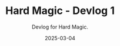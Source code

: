 ---
title: Hard Magic - Devlog 1
subtitle: Devlog for Hard Magic.
date: 2025-03-04
time: 09:38
type: news
thumbnail: images/character-mobile.png
other_link: https://www.youtube.com/watch?v=n4uOAqYYgKs
content: |
  Devlog 1 for Hard Magic (a magical girl RPG). The game is being redone right now, devlog soon.
---